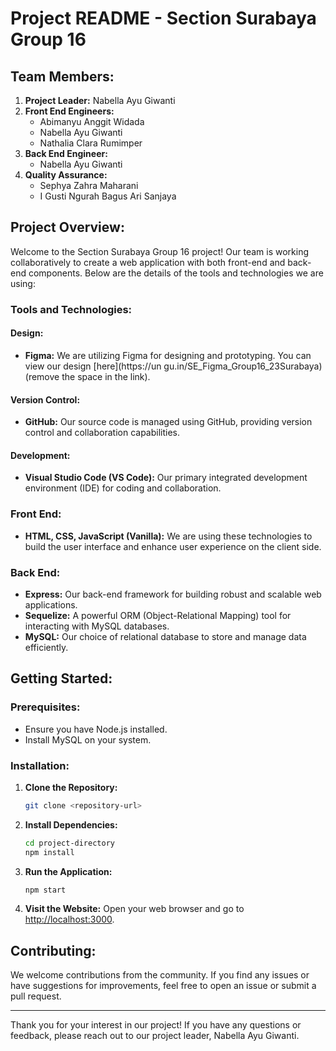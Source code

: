 # Project README - Section Surabaya Group 16

## Team Members:
1. **Project Leader:** Nabella Ayu Giwanti
2. **Front End Engineers:**
   - Abimanyu Anggit Widada
   - Nabella Ayu Giwanti
   - Nathalia Clara Rumimper
3. **Back End Engineer:**
   - Nabella Ayu Giwanti
4. **Quality Assurance:**
   - Sephya Zahra Maharani
   - I Gusti Ngurah Bagus Ari Sanjaya

## Project Overview:
Welcome to the Section Surabaya Group 16 project! Our team is working collaboratively to create a web application with both front-end and back-end components. Below are the details of the tools and technologies we are using:

### Tools and Technologies:

#### Design:
- **Figma:** We are utilizing Figma for designing and prototyping. You can view our design [here](https://un gu.in/SE_Figma_Group16_23Surabaya) (remove the space in the link).

#### Version Control:
- **GitHub:** Our source code is managed using GitHub, providing version control and collaboration capabilities.

#### Development:
- **Visual Studio Code (VS Code):** Our primary integrated development environment (IDE) for coding and collaboration.

### Front End:
- **HTML, CSS, JavaScript (Vanilla):** We are using these technologies to build the user interface and enhance user experience on the client side.

### Back End:
- **Express:** Our back-end framework for building robust and scalable web applications.
- **Sequelize:** A powerful ORM (Object-Relational Mapping) tool for interacting with MySQL databases.
- **MySQL:** Our choice of relational database to store and manage data efficiently.

## Getting Started:

### Prerequisites:
- Ensure you have Node.js installed.
- Install MySQL on your system.

### Installation:

1. **Clone the Repository:**
   ```bash
   git clone <repository-url>
   ```

2. **Install Dependencies:**
   ```bash
   cd project-directory
   npm install
   ```

3. **Run the Application:**
   ```bash
   npm start
   ```

4. **Visit the Website:**
   Open your web browser and go to [http://localhost:3000](http://localhost:3000).

## Contributing:
We welcome contributions from the community. If you find any issues or have suggestions for improvements, feel free to open an issue or submit a pull request.

---

Thank you for your interest in our project! If you have any questions or feedback, please reach out to our project leader, Nabella Ayu Giwanti.